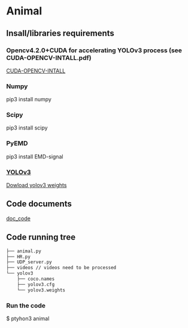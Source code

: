 # Animal
## Insall/libraries requirements
### Opencv4.2.0+CUDA for accelerating YOLOv3 process (see CUDA-OPENCV-INTALL.pdf)
[CUDA-OPENCV-INTALL](https://danni203.github.io/animal.github.io/CUDA-OPENCV-INTALL.pdf)
### Numpy
pip3 install numpy
### Scipy
pip3 install scipy
### PyEMD
pip3 install EMD-signal
### [YOLOv3](https://github.com/pjreddie/darknet)
[Dowload yolov3 weights](https://pjreddie.com/media/files/yolov3.weights)
## Code documents
[doc_code](https://danni203.github.io/animal.github.io/doc/animal.html)
## Code running tree

```bash
├── animal.py 
├── HR.py
├── UDP_server.py
├── videos // videos need to be processed
└── yolov3
    ├── coco.names
    ├── yolov3.cfg
    └── yolov3.weights
```
### Run the code
$ ptyhon3 animal

